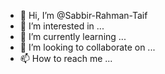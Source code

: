 - 👋 Hi, I’m @Sabbir-Rahman-Taif
- 👀 I’m interested in ...
- 🌱 I’m currently learning ...
- 💞️ I’m looking to collaborate on ...
- 📫 How to reach me ...

<!---
Sabbir-Rahman-Taif/Sabbir-Rahman-Taif is a ✨ special ✨ repository because its `README.md` (this file) appears on your GitHub profile.
You can click the Preview link to take a look at your changes.
--->
